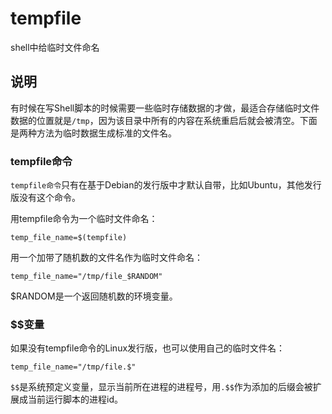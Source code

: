 tempfile
===

shell中给临时文件命名

## 说明

有时候在写Shell脚本的时候需要一些临时存储数据的才做，最适合存储临时文件数据的位置就是`/tmp`，因为该目录中所有的内容在系统重启后就会被清空。下面是两种方法为临时数据生成标准的文件名。

### tempfile命令  

`tempfile命令`只有在基于Debian的发行版中才默认自带，比如Ubuntu，其他发行版没有这个命令。

用tempfile命令为一个临时文件命名：

```
temp_file_name=$(tempfile)
```

用一个加带了随机数的文件名作为临时文件命名：

```
temp_file_name="/tmp/file_$RANDOM"
```

$RANDOM是一个返回随机数的环境变量。

### $$变量  

如果没有tempfile命令的Linux发行版，也可以使用自己的临时文件名：

```
temp_file_name="/tmp/file.$"
```

`$$`是系统预定义变量，显示当前所在进程的进程号，用`.$$`作为添加的后缀会被扩展成当前运行脚本的进程id。


